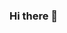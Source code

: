 ### Hi there 👋

<!--
**imyingchulo/imyingchulo** is a ✨ _special_ ✨ repository because its `README.md` (this file) appears on your GitHub profile.

Here are some ideas to get you started:

- 💡 I’m currently working on PRS model
- 🌱 I’m currently creating new package (tools for genetics analysis)
- 💬 Ask me about bioinformatics or GPRS package!
- 📫 How to reach me: yingchu.lo@gmail.com
-->
